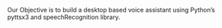 Our Objective is to build a desktop based voice assistant using Python’s pyttsx3 and speechRecognition library.



